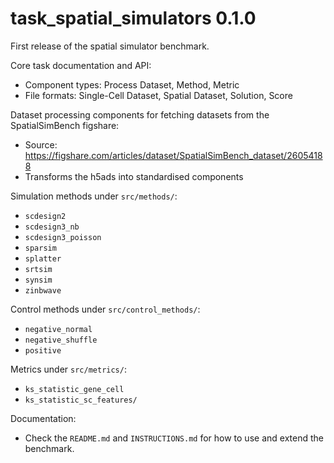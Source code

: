 # task_spatial_simulators 0.1.0

First release of the spatial simulator benchmark.

Core task documentation and API:
  - Component types: Process Dataset, Method, Metric
  - File formats: Single-Cell Dataset, Spatial Dataset, Solution, Score

Dataset processing components for fetching datasets from the SpatialSimBench figshare:
  - Source: https://figshare.com/articles/dataset/SpatialSimBench_dataset/26054188
  - Transforms the h5ads into standardised components

Simulation methods under `src/methods/`:
  - `scdesign2`
  - `scdesign3_nb`
  - `scdesign3_poisson`
  - `sparsim`
  - `splatter`
  - `srtsim`
  - `synsim`
  - `zinbwave`

Control methods under `src/control_methods/`:
  - `negative_normal`
  - `negative_shuffle`
  - `positive`

Metrics under `src/metrics/`:
  - `ks_statistic_gene_cell`
  - `ks_statistic_sc_features/`

Documentation:
  - Check the `README.md` and `INSTRUCTIONS.md` for how to use and extend the benchmark.

